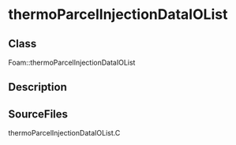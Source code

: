 # thermoParcelInjectionDataIOList 
## Class
Foam::thermoParcelInjectionDataIOList

## Description

## SourceFiles
thermoParcelInjectionDataIOList.C


